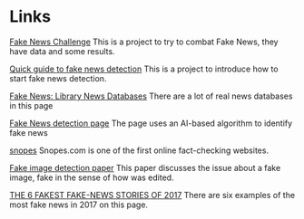 # Links
[Fake News Challenge](http://www.fakenewschallenge.org/) This is a project to try to combat Fake News, they have data and some results.

[Quick guide to fake news detection](https://www.kdnuggets.com/2017/10/guide-fake-news-detection-social-media.html) This is a project to introduce how to start fake news detection.

[Fake News: Library News Databases](http://aub.edu.lb.libguides.com/Fake-News/Library-Resources) There are a lot of real news databases in this page

[Fake News detection page](http://adverifai.com/) The page uses an AI-based algorithm  to identify fake news

[snopes](https://www.snopes.com) Snopes.com is one of the first online fact-checking websites.

[Fake image detection paper](https://ijcsits.org/papers/vol7no22017/4vol7no2.pdf) This paper discusses the issue about a fake image, fake in the sense of how was edited.

 [THE 6 FAKEST FAKE-NEWS STORIES OF 2017](https://libguides.uwf.edu/c.php?g=609513&p=4274530) There are six examples of the most fake news in 2017 on this page.
